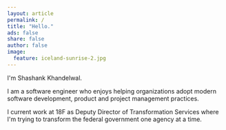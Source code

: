 ```yaml
---
layout: article 
permalink: /
title: "Hello."
ads: false
share: false
author: false
image:
  feature: iceland-sunrise-2.jpg
---
```


I'm Shashank Khandelwal.

I am a software engineer who enjoys helping organizations adopt modern software
development, product and project management practices.

I current work at 18F as Deputy Director of Transformation Services where I'm
trying to transform the federal government one agency at a time.
